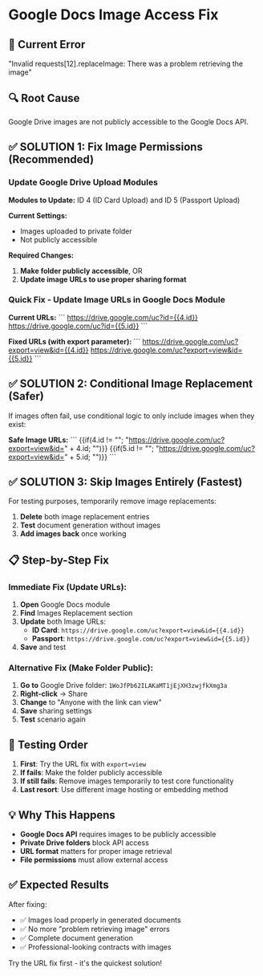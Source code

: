# Google Docs Image Access Fix

## 🚨 **Current Error**
"Invalid requests[12].replaceImage: There was a problem retrieving the image"

## 🔍 **Root Cause**
Google Drive images are not publicly accessible to the Google Docs API.

## ✅ **SOLUTION 1: Fix Image Permissions (Recommended)**

### **Update Google Drive Upload Modules**

**Modules to Update:** ID 4 (ID Card Upload) and ID 5 (Passport Upload)

**Current Settings:**
- Images uploaded to private folder
- Not publicly accessible

**Required Changes:**
1. **Make folder publicly accessible**, OR
2. **Update image URLs to use proper sharing format**

### **Quick Fix - Update Image URLs in Google Docs Module**

**Current URLs:**
\`\`\`
https://drive.google.com/uc?id={{4.id}}
https://drive.google.com/uc?id={{5.id}}
\`\`\`

**Fixed URLs (with export parameter):**
\`\`\`
https://drive.google.com/uc?export=view&id={{4.id}}
https://drive.google.com/uc?export=view&id={{5.id}}
\`\`\`

## ✅ **SOLUTION 2: Conditional Image Replacement (Safer)**

If images often fail, use conditional logic to only include images when they exist:

**Safe Image URLs:**
\`\`\`
{{if(4.id != ""; "https://drive.google.com/uc?export=view&id=" + 4.id; "")}}
{{if(5.id != ""; "https://drive.google.com/uc?export=view&id=" + 5.id; "")}}
\`\`\`

## ✅ **SOLUTION 3: Skip Images Entirely (Fastest)**

For testing purposes, temporarily remove image replacements:

1. **Delete** both image replacement entries
2. **Test** document generation without images
3. **Add images back** once working

## 📋 **Step-by-Step Fix**

### **Immediate Fix (Update URLs):**

1. **Open** Google Docs module
2. **Find** Images Replacement section
3. **Update** both Image URLs:
   - **ID Card**: `https://drive.google.com/uc?export=view&id={{4.id}}`
   - **Passport**: `https://drive.google.com/uc?export=view&id={{5.id}}`
4. **Save** and test

### **Alternative Fix (Make Folder Public):**

1. **Go to** Google Drive folder: `1WoJfPb62ILAKaMT1jEjXH3zwjfkXmg3a`
2. **Right-click** → Share
3. **Change** to "Anyone with the link can view"
4. **Save** sharing settings
5. **Test** scenario again

## 🧪 **Testing Order**

1. **First**: Try the URL fix with `export=view`
2. **If fails**: Make the folder publicly accessible
3. **If still fails**: Remove images temporarily to test core functionality
4. **Last resort**: Use different image hosting or embedding method

## 💡 **Why This Happens**

- **Google Docs API** requires images to be publicly accessible
- **Private Drive folders** block API access
- **URL format** matters for proper image retrieval
- **File permissions** must allow external access

## ✅ **Expected Results**

After fixing:
- ✅ Images load properly in generated documents
- ✅ No more "problem retrieving image" errors
- ✅ Complete document generation
- ✅ Professional-looking contracts with images

Try the URL fix first - it's the quickest solution!
